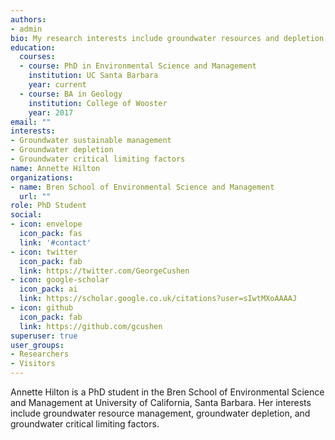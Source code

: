 ```yaml
---
authors:
- admin
bio: My research interests include groundwater resources and depletion. 
education:
  courses:
  - course: PhD in Environmental Science and Management 
    institution: UC Santa Barbara
    year: current 
  - course: BA in Geology 
    institution: College of Wooster 
    year: 2017
email: ""
interests:
- Groundwater sustainable management 
- Groundwater depletion 
- Groundwater critical limiting factors
name: Annette Hilton 
organizations:
- name: Bren School of Environmental Science and Management 
  url: ""
role: PhD Student 
social:
- icon: envelope
  icon_pack: fas
  link: '#contact'
- icon: twitter
  icon_pack: fab
  link: https://twitter.com/GeorgeCushen
- icon: google-scholar
  icon_pack: ai
  link: https://scholar.google.co.uk/citations?user=sIwtMXoAAAAJ
- icon: github
  icon_pack: fab
  link: https://github.com/gcushen
superuser: true
user_groups:
- Researchers
- Visitors
---
```


Annette Hilton is a PhD student in the Bren School of Environmental Science and Management at University of California, Santa Barbara. Her interests include groundwater resource management, groundwater depletion, and groundwater critical limiting factors. 
